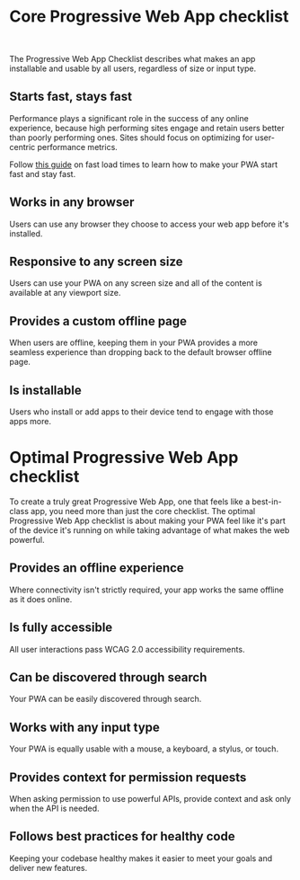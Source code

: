# Core Progressive Web App checklist
<br />

The Progressive Web App Checklist describes what makes an app installable and usable by all users, regardless of size or input type.
<br />

## Starts fast, stays fast
Performance plays a significant role in the success of any online experience, because high performing sites engage and retain users better than poorly performing ones. Sites should focus on optimizing for user-centric performance metrics.

Follow [this guide](https://web.dev/fast/) on fast load times to learn how to make your PWA start fast and stay fast.

## Works in any browser
Users can use any browser they choose to access your web app before it's installed.

## Responsive to any screen size
Users can use your PWA on any screen size and all of the content is available at any viewport size.

## Provides a custom offline page
When users are offline, keeping them in your PWA provides a more seamless experience than dropping back to the default browser offline page.

## Is installable
Users who install or add apps to their device tend to engage with those apps more.


# Optimal Progressive Web App checklist
To create a truly great Progressive Web App, one that feels like a best-in-class app, you need more than just the core checklist. The optimal Progressive Web App checklist is about making your PWA feel like it's part of the device it's running on while taking advantage of what makes the web powerful.

## Provides an offline experience
Where connectivity isn't strictly required, your app works the same offline as it does online.

## Is fully accessible
All user interactions pass WCAG 2.0 accessibility requirements.

## Can be discovered through search
Your PWA can be easily discovered through search.

## Works with any input type
Your PWA is equally usable with a mouse, a keyboard, a stylus, or touch.

## Provides context for permission requests
When asking permission to use powerful APIs, provide context and ask only when the API is needed.

## Follows best practices for healthy code
Keeping your codebase healthy makes it easier to meet your goals and deliver new features.
